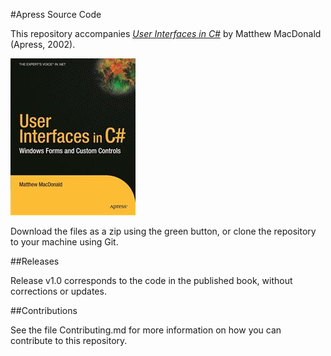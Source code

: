 #Apress Source Code

This repository accompanies [*User Interfaces in C#*](http://www.apress.com/9781590590454) by Matthew MacDonald (Apress, 2002).

![Cover image](9781590590454.jpg)

Download the files as a zip using the green button, or clone the repository to your machine using Git.

##Releases

Release v1.0 corresponds to the code in the published book, without corrections or updates.

##Contributions

See the file Contributing.md for more information on how you can contribute to this repository.
